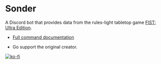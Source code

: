 # Sonder
A Discord bot that provides data from the rules-light tabletop game [FIST: Ultra Edition](https://claymorerpgs.itch.io/fist).
- [Full command documentation](https://docs.google.com/document/d/15pm5o5cJuQF_J3l-NMpziPEuxDkcWJVE3TNT7_IerbQ/edit?usp=sharing)

- Go support the original creator.

[![ko-fi](https://ko-fi.com/img/githubbutton_sm.svg)](https://ko-fi.com/V7V36G53C)
